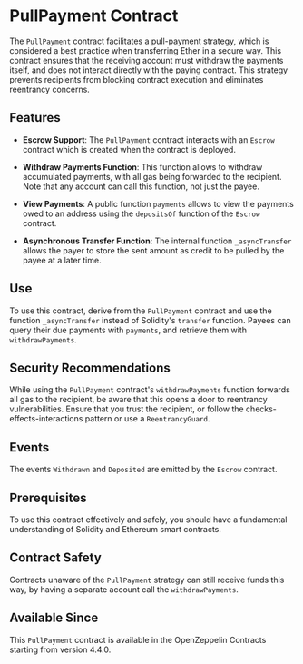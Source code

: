 # PullPayment Contract

The `PullPayment` contract facilitates a pull-payment strategy, which is considered a best practice when transferring Ether in a secure way. This contract ensures that the receiving account must withdraw the payments itself, and does not interact directly with the paying contract. This strategy prevents recipients from blocking contract execution and eliminates reentrancy concerns.

## Features

- **Escrow Support**: The `PullPayment` contract interacts with an `Escrow` contract which is created when the contract is deployed.

- **Withdraw Payments Function**: This function allows to withdraw accumulated payments, with all gas being forwarded to the recipient. Note that any account can call this function, not just the payee.

- **View Payments**: A public function `payments` allows to view the payments owed to an address using the `depositsOf` function of the `Escrow` contract.

- **Asynchronous Transfer Function**: The internal function `_asyncTransfer` allows the payer to store the sent amount as credit to be pulled by the payee at a later time.

## Use

To use this contract, derive from the `PullPayment` contract and use the function `_asyncTransfer` instead of Solidity's `transfer` function. Payees can query their due payments with `payments`, and retrieve them with `withdrawPayments`.

## Security Recommendations

While using the `PullPayment` contract's `withdrawPayments` function forwards all gas to the recipient, be aware that this opens a door to reentrancy vulnerabilities. Ensure that you trust the recipient, or follow the checks-effects-interactions pattern or use a `ReentrancyGuard`.

## Events

The events `Withdrawn` and `Deposited` are emitted by the `Escrow` contract.

## Prerequisites

To use this contract effectively and safely, you should have a fundamental understanding of Solidity and Ethereum smart contracts.

## Contract Safety

Contracts unaware of the `PullPayment` strategy can still receive funds this way, by having a separate account call the `withdrawPayments`.

## Available Since

This `PullPayment` contract is available in the OpenZeppelin Contracts starting from version 4.4.0.
